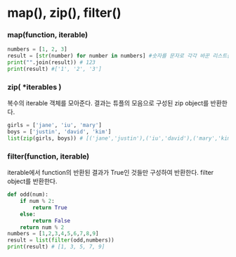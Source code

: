 # map(),  zip(), filter()

### map(function, iterable)

```python
numbers = [1, 2, 3]
result = [str(number) for number in numbers] #숫자를 문자로 각각 바꾼 리스트를 만들고 join
print("".join(result)) # 123
print(result) #['1', '2', '3']
```



### zip( *iterables )

복수의 iterable 객체를 모아준다.
결과는 튜플의 모음으로 구성된 zip object를 반환한다.

```python
girls = ['jane', 'iu', 'mary']
boys = ['justin', 'david', 'kim']
list(zip(girls, boys)) # [('jane','justin'),('iu','david'),('mary','kim')]
```



### filter(function, iterable)

iterable에서 function의 반환된 결과가 True인 것들만 구성하여 반환한다.
filter object를 반환한다.

```python
def odd(num):
    if num % 2:
        return True
    else:
        return False
    return num % 2
numbers = [1,2,3,4,5,6,7,8,9]
result = list(filter(odd,numbers))
print(result) # [1, 3, 5, 7, 9]
```

